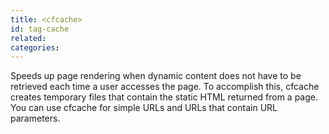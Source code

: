 ```yaml
---
title: <cfcache>
id: tag-cache
related:
categories:
---
```


Speeds up page rendering when dynamic content does not have to be retrieved each time a user accesses
  the page. To accomplish this, cfcache creates temporary files that contain the static HTML returned from
  a page. You can use cfcache for simple URLs and URLs that contain URL parameters.